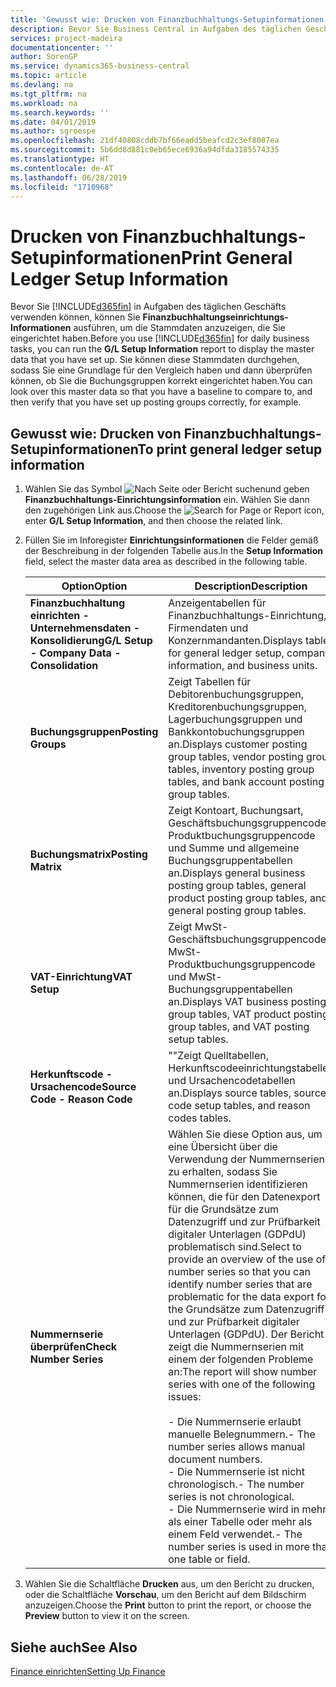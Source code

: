 ```yaml
---
title: 'Gewusst wie: Drucken von Finanzbuchhaltungs-Setupinformationen'
description: Bevor Sie Business Central in Aufgaben des täglichen Geschäfts verwenden können, können Sie Finanzbuchhaltungseinrichtungs-Informationen ausführen, um die Stammdaten anzuzeigen, die Sie eingerichtet haben.
services: project-madeira
documentationcenter: ''
author: SorenGP
ms.service: dynamics365-business-central
ms.topic: article
ms.devlang: na
ms.tgt_pltfrm: na
ms.workload: na
ms.search.keywords: ''
ms.date: 04/01/2019
ms.author: sgroespe
ms.openlocfilehash: 21df40808cddb7bf66eadd5beafcd2c3ef8087ea
ms.sourcegitcommit: 5b6dd8d881c0eb65ece6936a94dfda3185574335
ms.translationtype: HT
ms.contentlocale: de-AT
ms.lasthandoff: 06/28/2019
ms.locfileid: "1710968"
---
```

# <a name="print-general-ledger-setup-information"></a><span data-ttu-id="bb4ab-103">Drucken von Finanzbuchhaltungs-Setupinformationen</span><span class="sxs-lookup"><span data-stu-id="bb4ab-103">Print General Ledger Setup Information</span></span>
<span data-ttu-id="bb4ab-104">Bevor Sie [!INCLUDE[d365fin](../../includes/d365fin_md.md)] in Aufgaben des täglichen Geschäfts verwenden können, können Sie **Finanzbuchhaltungseinrichtungs-Informationen** ausführen, um die Stammdaten anzuzeigen, die Sie eingerichtet haben.</span><span class="sxs-lookup"><span data-stu-id="bb4ab-104">Before you use [!INCLUDE[d365fin](../../includes/d365fin_md.md)] for daily business tasks, you can run the **G/L Setup Information** report to display the master data that you have set up.</span></span> <span data-ttu-id="bb4ab-105">Sie können diese Stammdaten durchgehen, sodass Sie eine Grundlage für den Vergleich haben und dann überprüfen können, ob Sie die Buchungsgruppen korrekt eingerichtet haben.</span><span class="sxs-lookup"><span data-stu-id="bb4ab-105">You can look over this master data so that you have a baseline to compare to, and then verify that you have set up posting groups correctly, for example.</span></span>  

## <a name="to-print-general-ledger-setup-information"></a><span data-ttu-id="bb4ab-106">Gewusst wie: Drucken von Finanzbuchhaltungs-Setupinformationen</span><span class="sxs-lookup"><span data-stu-id="bb4ab-106">To print general ledger setup information</span></span>  

1.  <span data-ttu-id="bb4ab-107">Wählen Sie das Symbol ![Nach Seite oder Bericht suchen](../../media/ui-search/search_small.png " Nach Seite oder Bericht suchen")und geben **Finanzbuchhaltungs-Einrichtungsinformation** ein. Wählen Sie dann den zugehörigen Link aus.</span><span class="sxs-lookup"><span data-stu-id="bb4ab-107">Choose the ![Search for Page or Report](../../media/ui-search/search_small.png "Search for Page or Report icon") icon, enter **G/L Setup Information**, and then choose the related link.</span></span>  
2.  <span data-ttu-id="bb4ab-108">Füllen Sie im Inforegister **Einrichtungsinformationen** die Felder gemäß der Beschreibung in der folgenden Tabelle aus.</span><span class="sxs-lookup"><span data-stu-id="bb4ab-108">In the **Setup Information** field, select the master data area as described in the following table.</span></span>  

    |<span data-ttu-id="bb4ab-109">Option</span><span class="sxs-lookup"><span data-stu-id="bb4ab-109">Option</span></span>|<span data-ttu-id="bb4ab-110">Description</span><span class="sxs-lookup"><span data-stu-id="bb4ab-110">Description</span></span>|  
    |-------------------------------------|---------------------------------------|  
    |<span data-ttu-id="bb4ab-111">**Finanzbuchhaltung einrichten - Unternehmensdaten - Konsolidierung**</span><span class="sxs-lookup"><span data-stu-id="bb4ab-111">**G/L Setup - Company Data - Consolidation**</span></span>|<span data-ttu-id="bb4ab-112">Anzeigentabellen für Finanzbuchhaltungs-Einrichtung, Firmendaten und Konzernmandanten.</span><span class="sxs-lookup"><span data-stu-id="bb4ab-112">Displays tables for general ledger setup, company information, and business units.</span></span>|  
    |<span data-ttu-id="bb4ab-113">**Buchungsgruppen**</span><span class="sxs-lookup"><span data-stu-id="bb4ab-113">**Posting Groups**</span></span>|<span data-ttu-id="bb4ab-114">Zeigt Tabellen für Debitorenbuchungsgruppen, Kreditorenbuchungsgruppen, Lagerbuchungsgruppen und Bankkontobuchungsgruppen an.</span><span class="sxs-lookup"><span data-stu-id="bb4ab-114">Displays customer posting group tables, vendor posting group tables, inventory posting group tables, and bank account posting group tables.</span></span>|  
    |<span data-ttu-id="bb4ab-115">**Buchungsmatrix**</span><span class="sxs-lookup"><span data-stu-id="bb4ab-115">**Posting Matrix**</span></span>|<span data-ttu-id="bb4ab-116">Zeigt Kontoart, Buchungsart, Geschäftsbuchungsgruppencode, Produktbuchungsgruppencode und Summe und allgemeine Buchungsgruppentabellen an.</span><span class="sxs-lookup"><span data-stu-id="bb4ab-116">Displays general business posting group tables, general product posting group tables, and general posting group tables.</span></span>|  
    |<span data-ttu-id="bb4ab-117">**VAT-Einrichtung**</span><span class="sxs-lookup"><span data-stu-id="bb4ab-117">**VAT Setup**</span></span>|<span data-ttu-id="bb4ab-118">Zeigt MwSt-Geschäftsbuchungsgruppencode, MwSt-Produktbuchungsgruppencode und MwSt- Buchungsgruppentabellen an.</span><span class="sxs-lookup"><span data-stu-id="bb4ab-118">Displays VAT business posting group tables, VAT product posting group tables, and VAT posting setup tables.</span></span>|  
    |<span data-ttu-id="bb4ab-119">**Herkunftscode - Ursachencode**</span><span class="sxs-lookup"><span data-stu-id="bb4ab-119">**Source Code - Reason Code**</span></span>|<span data-ttu-id="bb4ab-120">""Zeigt Quelltabellen, Herkunftscodeeinrichtungstabellen und Ursachencodetabellen an.</span><span class="sxs-lookup"><span data-stu-id="bb4ab-120">Displays source tables, source code setup tables, and reason codes tables.</span></span>|  
    |<span data-ttu-id="bb4ab-121">**Nummernserie überprüfen**</span><span class="sxs-lookup"><span data-stu-id="bb4ab-121">**Check Number Series**</span></span>|<span data-ttu-id="bb4ab-122">Wählen Sie diese Option aus, um eine Übersicht über die Verwendung der Nummernserien zu erhalten, sodass Sie Nummernserien identifizieren können, die für den Datenexport für die Grundsätze zum Datenzugriff und zur Prüfbarkeit digitaler Unterlagen (GDPdU) problematisch sind.</span><span class="sxs-lookup"><span data-stu-id="bb4ab-122">Select to provide an overview of the use of number series so that you can identify number series that are problematic for the data export for the Grundsätze zum Datenzugriff und zur Prüfbarkeit digitaler Unterlagen (GDPdU).</span></span> <span data-ttu-id="bb4ab-123">Der Bericht zeigt die Nummernserien mit einem der folgenden Probleme an:</span><span class="sxs-lookup"><span data-stu-id="bb4ab-123">The report will show number series with one of the following issues:</span></span><br /><br /> <span data-ttu-id="bb4ab-124">-   Die Nummernserie erlaubt manuelle Belegnummern.</span><span class="sxs-lookup"><span data-stu-id="bb4ab-124">-   The number series allows manual document numbers.</span></span><br /><span data-ttu-id="bb4ab-125">-   Die Nummernserie ist nicht chronologisch.</span><span class="sxs-lookup"><span data-stu-id="bb4ab-125">-   The number series is not chronological.</span></span><br /><span data-ttu-id="bb4ab-126">-   Die Nummernserie wird in mehr als einer Tabelle oder mehr als einem Feld verwendet.</span><span class="sxs-lookup"><span data-stu-id="bb4ab-126">-   The number series is used in more than one table or field.</span></span>|  

3.  <span data-ttu-id="bb4ab-127">Wählen Sie die Schaltfläche **Drucken** aus, um den Bericht zu drucken, oder die Schaltfläche **Vorschau**, um den Bericht auf dem Bildschirm anzuzeigen.</span><span class="sxs-lookup"><span data-stu-id="bb4ab-127">Choose the **Print** button to print the report, or choose the **Preview** button to view it on the screen.</span></span>  

## <a name="see-also"></a><span data-ttu-id="bb4ab-128">Siehe auch</span><span class="sxs-lookup"><span data-stu-id="bb4ab-128">See Also</span></span>  
[<span data-ttu-id="bb4ab-129">Finance einrichten</span><span class="sxs-lookup"><span data-stu-id="bb4ab-129">Setting Up Finance</span></span>](../../finance-setup-finance.md)
